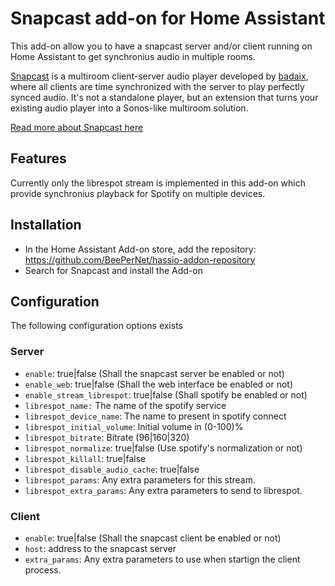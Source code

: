 # Snapcast add-on for Home Assistant

This add-on allow you to have a snapcast server and/or client running on Home Assistant to get synchronius audio in multiple rooms.

[Snapcast](https://github.com/badaix/snapcast) is a multiroom client-server audio player developed by [badaix](https://github.com/badaix), where all clients are time synchronized with the server to play perfectly synced audio. It's not a standalone player, but an extension that turns your existing audio player into a Sonos-like multiroom solution.

[Read more about Snapcast here](https://github.com/badaix/snapcast)

## Features
Currently only the librespot stream is implemented in this add-on which provide synchronius playback for Spotify on multiple devices.

## Installation
* In the Home Assistant Add-on store, add the repository: https://github.com/BeePerNet/hassio-addon-repository
* Search for Snapcast and install the Add-on

## Configuration
The following configuration options exists

### Server
- `enable`: true|false (Shall the snapcast server be enabled or not)
- `enable_web`: true|false (Shall the web interface be enabled or not)
- `enable_stream_librespot`: true|false (Shall spotify be enabled or not)
- `librespot_name:` The name of the spotify service
- `librespot_device_name`: The name to present in spotify connect
- `librespot_initial_volume`: Initial volume in (0-100)%
- `librespot_bitrate`: Bitrate (96|160|320)
- `librespot_normalize`: true|false (Use spotify's normalization or not)
- `librespot_killall`: true|false 
- `librespot_disable_audio_cache`: true|false
- `librespot_params`: Any extra parameters for this stream.
- `librespot_extra_params`: Any extra parameters to send to librespot.

### Client
- `enable`: true|false (Shall the snapcast client be enabled or not)
- `host`: address to the snapcast server
- `extra_params`: Any extra parameters to use when startign the client process.

